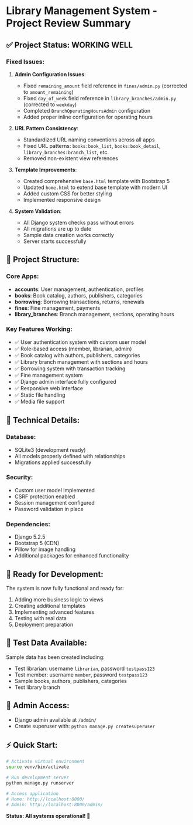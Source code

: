 # Library Management System - Project Review Summary

## ✅ Project Status: **WORKING WELL**

### Fixed Issues:
1. **Admin Configuration Issues**:
   - Fixed `remaining_amount` field reference in `fines/admin.py` (corrected to `amount_remaining`)
   - Fixed `day_of_week` field reference in `library_branches/admin.py` (corrected to `weekday`)
   - Completed `BranchOperatingHoursAdmin` configuration
   - Added proper inline configuration for operating hours

2. **URL Pattern Consistency**:
   - Standardized URL naming conventions across all apps
   - Fixed URL patterns: `books:book_list`, `books:book_detail`, `library_branches:branch_list`, etc.
   - Removed non-existent view references

3. **Template Improvements**:
   - Created comprehensive `base.html` template with Bootstrap 5
   - Updated `home.html` to extend base template with modern UI
   - Added custom CSS for better styling
   - Implemented responsive design

4. **System Validation**:
   - All Django system checks pass without errors
   - All migrations are up to date
   - Sample data creation works correctly
   - Server starts successfully

## 📁 Project Structure:

### Core Apps:
- **accounts**: User management, authentication, profiles
- **books**: Book catalog, authors, publishers, categories
- **borrowing**: Borrowing transactions, returns, renewals  
- **fines**: Fine management, payments
- **library_branches**: Branch management, sections, operating hours

### Key Features Working:
- ✅ User authentication system with custom user model
- ✅ Role-based access (member, librarian, admin)
- ✅ Book catalog with authors, publishers, categories
- ✅ Library branch management with sections and hours
- ✅ Borrowing system with transaction tracking
- ✅ Fine management system
- ✅ Django admin interface fully configured
- ✅ Responsive web interface
- ✅ Static file handling
- ✅ Media file support

## 🔧 Technical Details:

### Database:
- SQLite3 (development ready)
- All models properly defined with relationships
- Migrations applied successfully

### Security:
- Custom user model implemented
- CSRF protection enabled
- Session management configured
- Password validation in place

### Dependencies:
- Django 5.2.5
- Bootstrap 5 (CDN)
- Pillow for image handling
- Additional packages for enhanced functionality

## 🚀 Ready for Development:

The system is now fully functional and ready for:
1. Adding more business logic to views
2. Creating additional templates
3. Implementing advanced features
4. Testing with real data
5. Deployment preparation

## 📝 Test Data Available:

Sample data has been created including:
- Test librarian: username `librarian`, password `testpass123`
- Test member: username `member`, password `testpass123`
- Sample books, authors, publishers, categories
- Test library branch

## 🔑 Admin Access:
- Django admin available at `/admin/`
- Create superuser with: `python manage.py createsuperuser`

## ⚡ Quick Start:
```bash
# Activate virtual environment
source venv/bin/activate

# Run development server
python manage.py runserver

# Access application
# Home: http://localhost:8000/
# Admin: http://localhost:8000/admin/
```

**Status: All systems operational! 🎉**
